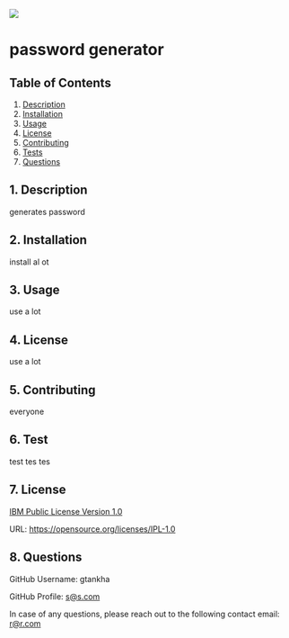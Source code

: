 
  ![](https://img.shields.io/badge/License-IPL%201.0-blue.svg)

  # password generator


  ## Table of Contents

  1. [Description](#description)
  2. [Installation](#installation)
  3. [Usage](#usage)
  4. [License](#license)
  5. [Contributing](#contributing)
  6. [Tests](#tests)
  7. [Questions](#questions)


  <a name="description"></a>
  ## 1. Description

  generates password
 
  <a name="installation"></a> 
  ## 2. Installation

  install al ot

  <a name="usage"></a> 
  ## 3. Usage

  use a lot

  <a name="license"></a> 
  ## 4. License
  
  use a lot

  <a name="contributing"></a>
  ## 5. Contributing
    
  everyone

  <a name="tests"></a> 
  ## 6. Test
      
  test tes tes

  <a name="license"></a> 
  ## 7. License
      
  [IBM Public License Version 1.0](https://opensource.org/licenses/IPL-1.0)

  URL: https://opensource.org/licenses/IPL-1.0

  <a name="questions"></a> 
  ## 8. Questions
  
  GitHub Username: gtankha

  GitHub Profile: s@s.com
  
  In case of any questions, please reach out to the following contact email: r@r.com

